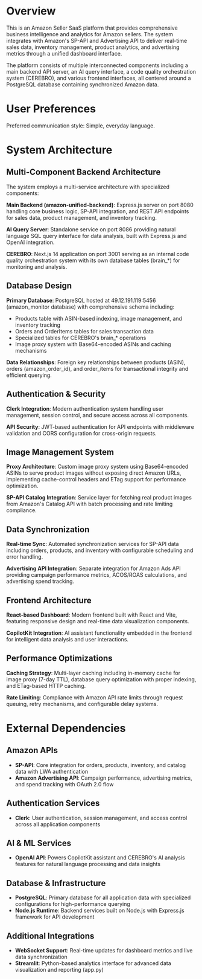 # Overview

This is an Amazon Seller SaaS platform that provides comprehensive business intelligence and analytics for Amazon sellers. The system integrates with Amazon's SP-API and Advertising API to deliver real-time sales data, inventory management, product analytics, and advertising metrics through a unified dashboard interface.

The platform consists of multiple interconnected components including a main backend API server, an AI query interface, a code quality orchestration system (CEREBRO), and various frontend interfaces, all centered around a PostgreSQL database containing synchronized Amazon data.

# User Preferences

Preferred communication style: Simple, everyday language.

# System Architecture

## Multi-Component Backend Architecture

The system employs a multi-service architecture with specialized components:

**Main Backend (amazon-unified-backend)**: Express.js server on port 8080 handling core business logic, SP-API integration, and REST API endpoints for sales data, product management, and inventory tracking.

**AI Query Server**: Standalone service on port 8086 providing natural language SQL query interface for data analysis, built with Express.js and OpenAI integration.

**CEREBRO**: Next.js 14 application on port 3001 serving as an internal code quality orchestration system with its own database tables (brain_*) for monitoring and analysis.

## Database Design

**Primary Database**: PostgreSQL hosted at 49.12.191.119:5456 (amazon_monitor database) with comprehensive schema including:
- Products table with ASIN-based indexing, image management, and inventory tracking
- Orders and OrderItems tables for sales transaction data
- Specialized tables for CEREBRO's brain_* operations
- Image proxy system with Base64-encoded ASINs and caching mechanisms

**Data Relationships**: Foreign key relationships between products (ASIN), orders (amazon_order_id), and order_items for transactional integrity and efficient querying.

## Authentication & Security

**Clerk Integration**: Modern authentication system handling user management, session control, and secure access across all components.

**API Security**: JWT-based authentication for API endpoints with middleware validation and CORS configuration for cross-origin requests.

## Image Management System

**Proxy Architecture**: Custom image proxy system using Base64-encoded ASINs to serve product images without exposing direct Amazon URLs, implementing cache-control headers and ETag support for performance optimization.

**SP-API Catalog Integration**: Service layer for fetching real product images from Amazon's Catalog API with batch processing and rate limiting compliance.

## Data Synchronization

**Real-time Sync**: Automated synchronization services for SP-API data including orders, products, and inventory with configurable scheduling and error handling.

**Advertising API Integration**: Separate integration for Amazon Ads API providing campaign performance metrics, ACOS/ROAS calculations, and advertising spend tracking.

## Frontend Architecture

**React-based Dashboard**: Modern frontend built with React and Vite, featuring responsive design and real-time data visualization components.

**CopilotKit Integration**: AI assistant functionality embedded in the frontend for intelligent data analysis and user interactions.

## Performance Optimizations

**Caching Strategy**: Multi-layer caching including in-memory cache for image proxy (7-day TTL), database query optimization with proper indexing, and ETag-based HTTP caching.

**Rate Limiting**: Compliance with Amazon API rate limits through request queuing, retry mechanisms, and configurable delay systems.

# External Dependencies

## Amazon APIs
- **SP-API**: Core integration for orders, products, inventory, and catalog data with LWA authentication
- **Amazon Advertising API**: Campaign performance, advertising metrics, and spend tracking with OAuth 2.0 flow

## Authentication Services
- **Clerk**: User authentication, session management, and access control across all application components

## AI & ML Services
- **OpenAI API**: Powers CopilotKit assistant and CEREBRO's AI analysis features for natural language processing and data insights

## Database & Infrastructure
- **PostgreSQL**: Primary database for all application data with specialized configurations for high-performance querying
- **Node.js Runtime**: Backend services built on Node.js with Express.js framework for API development

## Additional Integrations
- **WebSocket Support**: Real-time updates for dashboard metrics and live data synchronization
- **Streamlit**: Python-based analytics interface for advanced data visualization and reporting (app.py)